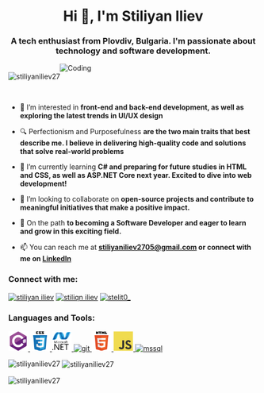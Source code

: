 <h1 align="center">Hi 👋, I'm Stiliyan Iliev</h1>
<h3 align="center">A tech enthusiast from Plovdiv, Bulgaria. I'm passionate about technology and software development.</h3>
<img align="right" alt="Coding" width="400" src="https://media3.giphy.com/media/v1.Y2lkPTc5MGI3NjExODdrbmJvaDgzcXVqOG1sMHZqcHpwaHhoMzN5Z2VxNzU5ZTI2bmw5OCZlcD12MV9pbnRlcm5hbF9naWZfYnlfaWQmY3Q9Zw/qgQUggAC3Pfv687qPC/giphy.gif"> 

<p align="left"> <img src="https://komarev.com/ghpvc/?username=stiliyaniliev27&label=Profile%20views&color=0e75b6&style=flat" alt="stiliyaniliev27" /> </p>

<p align="left"> <a href="https://twitter.com/" target="blank"><img src="https://img.shields.io/twitter/follow/?logo=twitter&style=for-the-badge" alt="" /></a> </p>

- 👀 I’m interested in **front-end and back-end development, as well as exploring the latest trends in UI/UX design**

- 🔍 Perfectionism and Purposefulness **are the two main traits that best describe me. I believe in delivering high-quality code and solutions that solve real-world problems**

- 🌱 I’m currently learning **C# and preparing for future studies in HTML and CSS, as well as ASP.NET Core next year. Excited to dive into web development!**

- 💞️ I’m looking to collaborate on **open-source projects and contribute to meaningful initiatives that make a positive impact.**

- 🎯 On the path **to becoming a Software Developer and eager to learn and grow in this exciting field.**

- 📫 You can reach me at **stiliyaniliev2705@gmail.com or connect with me on [LinkedIn](https://www.linkedin.com/in/stiliyan-iliev-55879a295/)**

<h3 align="left">Connect with me:</h3>
<p align="left">
<a href="https://linkedin.com/in/stiliyan iliev" target="blank"><img align="center" src="https://raw.githubusercontent.com/rahuldkjain/github-profile-readme-generator/master/src/images/icons/Social/linked-in-alt.svg" alt="stiliyan iliev" height="30" width="40" /></a>
<a href="https://fb.com/stiliqn iliev" target="blank"><img align="center" src="https://raw.githubusercontent.com/rahuldkjain/github-profile-readme-generator/master/src/images/icons/Social/facebook.svg" alt="stiliqn iliev" height="30" width="40" /></a>
<a href="https://instagram.com/stelit0_" target="blank"><img align="center" src="https://raw.githubusercontent.com/rahuldkjain/github-profile-readme-generator/master/src/images/icons/Social/instagram.svg" alt="stelit0_" height="30" width="40" /></a>
</p>

<h3 align="left">Languages and Tools:</h3>
<p align="left"> <a href="https://www.w3schools.com/cs/" target="_blank" rel="noreferrer"> <img src="https://raw.githubusercontent.com/devicons/devicon/master/icons/csharp/csharp-original.svg" alt="csharp" width="40" height="40"/> </a> <a href="https://www.w3schools.com/css/" target="_blank" rel="noreferrer"> <img src="https://raw.githubusercontent.com/devicons/devicon/master/icons/css3/css3-original-wordmark.svg" alt="css3" width="40" height="40"/> </a> <a href="https://dotnet.microsoft.com/" target="_blank" rel="noreferrer"> <img src="https://raw.githubusercontent.com/devicons/devicon/master/icons/dot-net/dot-net-original-wordmark.svg" alt="dotnet" width="40" height="40"/> </a> <a href="https://git-scm.com/" target="_blank" rel="noreferrer"> <img src="https://www.vectorlogo.zone/logos/git-scm/git-scm-icon.svg" alt="git" width="40" height="40"/> </a> <a href="https://www.w3.org/html/" target="_blank" rel="noreferrer"> <img src="https://raw.githubusercontent.com/devicons/devicon/master/icons/html5/html5-original-wordmark.svg" alt="html5" width="40" height="40"/> </a> <a href="https://developer.mozilla.org/en-US/docs/Web/JavaScript" target="_blank" rel="noreferrer"> <img src="https://raw.githubusercontent.com/devicons/devicon/master/icons/javascript/javascript-original.svg" alt="javascript" width="40" height="40"/> </a> <a href="https://www.microsoft.com/en-us/sql-server" target="_blank" rel="noreferrer"> <img src="https://www.svgrepo.com/show/303229/microsoft-sql-server-logo.svg" alt="mssql" width="40" height="40"/> </a> </p>

<p><img align="left" src="https://github-readme-stats.vercel.app/api/top-langs?username=stiliyaniliev27&show_icons=true&locale=en&layout=compact" alt="stiliyaniliev27" /></p>

<p>&nbsp;<img align="center" src="https://github-readme-stats.vercel.app/api?username=stiliyaniliev27&show_icons=true&locale=en" alt="stiliyaniliev27" /></p>

<p><img align="center" src="https://github-readme-streak-stats.herokuapp.com/?user=stiliyaniliev27&" alt="stiliyaniliev27" /></p>
